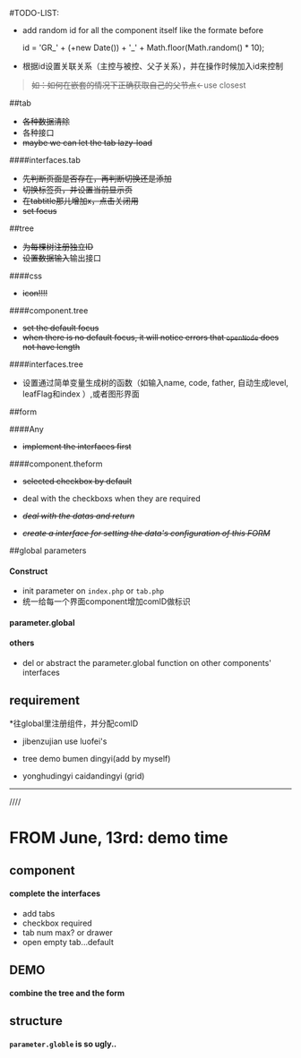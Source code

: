 #TODO-LIST:

* add random id for all the component itself like the formate before
	
	id = 'GR_' + (+new Date()) + '_' + Math.floor(Math.random() * 10);

* 根据id设置关联关系（主控与被控、父子关系），并在操作时候加入id来控制
> ~~如：如何在嵌套的情况下正确获取自己的父节点~~<-use closest

##tab

* ~~各种数据清除~~
* 各种接口
* ~~maybe we can let the tab lazy-load~~

####interfaces.tab

* ~~先判断页面是否存在，再判断切换还是添加~~
* ~~切换标签页，并设置当前显示页~~
* ~~在tabtitle那儿增加x，点击关闭用~~
* ~~set focus~~


##tree

* ~~为每棵树注册独立ID~~
* ~~设置数据输入~~输出接口

####css

* ~~icon!!!!~~

####component.tree

* ~~set the default focus~~
* ~~when there is no default focus, it will notice errors that `openNode` does not have length~~

####interfaces.tree

* 设置通过简单变量生成树的函数（如输入name, code, father, 自动生成level, leafFlag和index ）,或者图形界面


##form

####Any

* ~~implement the interfaces first~~

####component.theform

* ~~selected checkbox by default~~
* deal with the checkboxs when they are required

* ~~*deal with the datas and return*~~
* ~~*create a interface for setting the data's configuration of this FORM*~~


##global parameters

#### Construct

* init parameter on `index.php` or `tab.php`
* 统一给每一个界面component增加comID做标识

#### parameter.global

#### others

* del or abstract the parameter.global function on other components' interfaces

## requirement

*往global里注册组件，并分配comID

* jibenzujian use luofei's

* tree demo  bumen dingyi(add by myself)

* yonghudingyi  <!-- jiaosedingyi -->  caidandingyi (grid)

----
////

# FROM June, 13rd: demo time

## component
#### complete the interfaces
* add tabs
* checkbox required
* tab num max? or drawer
* open empty tab...default

## DEMO
#### combine the tree and the form

## structure
#### `parameter.globle` is so ugly..